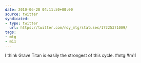 ```yaml
---
date: 2010-06-28 04:11:50+00:00
source: twitter
syndicated:
- type: twitter
  url: https://twitter.com/roy_mtg/statuses/17225371009/
tags:
- mtg
- m11
---
```


I think Grave Titan is easily the strongest of this cycle. #mtg #m11